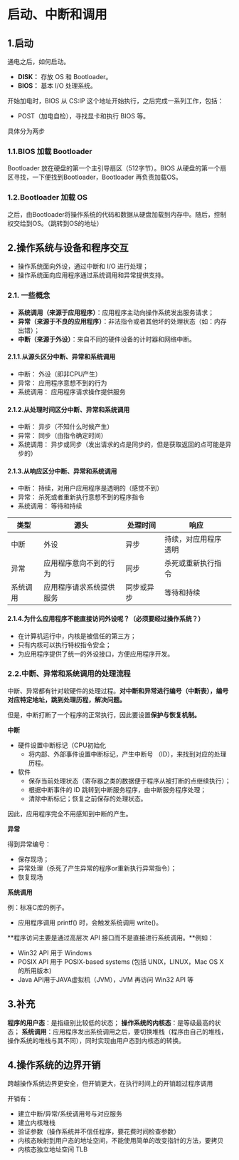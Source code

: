 # 启动、中断和调用

## 1.启动

通电之后，如何启动。

- **DISK：** 存放 OS 和 Bootloader。 
- **BIOS：** 基本 I/O 处理系统。


开始加电时，BIOS 从 CS:IP 这个地址开始执行，之后完成一系列工作，包括：

- POST（加电自检），寻找显卡和执行 BIOS 等。

具体分为两步

### 1.1.BIOS 加载 Bootloader

Bootloader 放在硬盘的第一个主引导扇区（512字节）。BIOS 从硬盘的第一个扇区寻找，一下便找到Bootloader，Bootloader 再负责加载OS。

### 1.2.Bootloader 加载 OS

之后，由Bootloader将操作系统的代码和数据从硬盘加载到内存中。随后，控制权交给到OS。（跳转到OS的地址）

## 2.操作系统与设备和程序交互

- 操作系统面向外设，通过中断和 I/O 进行处理；
- 操作系统面向应用程序通过系统调用和异常提供支持。

### 2.1. 一些概念

- **系统调用（来源于应用程序）**：应用程序主动向操作系统发出服务请求；
- **异常（来源于不良的应用程序）**：非法指令或者其他坏的处理状态（如：内存出错）；
- **中断（来源于外设）**：来自不同的硬件设备的计时器和网络中断。

#### 2.1.1.从源头区分中断、异常和系统调用

- 中断： 外设（即非CPU产生）
- 异常： 应用程序意想不到的行为
- 系统调用： 应用程序请求操作提供服务

#### 2.1.2.从处理时间区分中断、异常和系统调用

- 中断： 异步（不知什么时候产生）
- 异常： 同步（由指令确定时间）
- 系统调用： 异步或同步（发出请求的点是同步的，但是获取返回的点可能是异步的）

#### 2.1.3.从响应区分中断、异常和系统调用

- 中断： 持续，对用户应用程序是透明的（感觉不到）
- 异常： 杀死或者重新执行意想不到的程序指令
- 系统调用： 等待和持续

| 类型     | 源头                     | 处理时间   | 响应                 |
| -------- | ------------------------ | ---------- | -------------------- |
| 中断     | 外设                     | 异步       | 持续，对应用程序透明 |
| 异常     | 应用程序意向不到的行为   | 同步       | 杀死或重新执行指令   |
| 系统调用 | 应用程序请求系统提供服务 | 同步或异步 | 等待和持续           |

#### 2.1.4.为什么应用程序不能直接访问外设呢？（必须要经过操作系统？）

- 在计算机运行中，内核是被信任的第三方；
- 只有内核可以执行特权指令安全；
- 为应用程序提供了统一的外设接口，方便应用程序开发。

### 2.2.中断、异常和系统调用的处理流程

中断、异常都有针对软硬件的处理过程。**对中断和异常进行编号（中断表），编号对应特定地址，跳到处理历程，解决问题。**

但是，中断打断了一个程序的正常执行，因此要设置**保护与恢复机制。**

**中断**

- 硬件设置中断标记（CPU初始化
   - 将内部、外部事件设置中断标记，产生中断号 （ID），来找到对应的处理历程。
- 软件
   - 保存当前处理状态（寄存器之类的数据便于程序从被打断的点继续执行）；
   - 根据中断事件的 ID 跳转到中断服务程序，由中断服务程序处理；
   - 清除中断标记；恢复之前保存的处理状态。

 因此，应用程序完全不用感知到中断的产生。

**异常**

得到异常编号：

- 保存现场；
- 异常处理（杀死了产生异常的程序or重新执行异常指令）；
- 恢复现场

**系统调用**

例：标准C库的例子。

- 应用程序调用 printf() 时，会触发系统调用 write()。

**程序访问主要是通过高层次 API 接口而不是直接进行系统调用。**例如：

- Win32 API 用于 Windows
- POSIX API 用于 POSIX-based systems (包括 UNIX，LINUX，Mac OS X 的所用版本)
- Java API用于JAVA虚拟机（JVM），JVM 再访问 Win32 API 等

## 3.补充

**程序的用户态**：是指级别比较低的状态；
**操作系统的内核态**：是等级最高的状态；
**系统调用**：应用程序发出系统调用之后，要切换堆栈（程序由自己的堆栈，操作系统的堆栈与其不同），同时实现由用户态到内核态的转换。

## 4.操作系统的边界开销

跨越操作系统边界更安全，但开销更大，在执行时间上的开销超过程序调用

开销有：

- 建立中断/异常/系统调用号与对应服务
- 建立内核堆栈
- 验证参数（操作系统并不信任程序，要花费时间检查参数）
- 内核态映射到用户态的地址空间，不能使用简单的改变指针的方法，要拷贝
- 内核态独立地址空间 TLB
